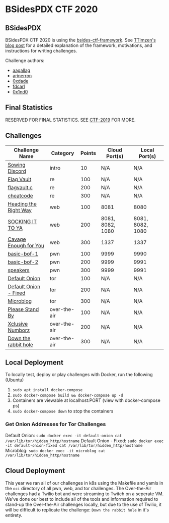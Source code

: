 # BSidesPDX CTF 2020

## BSidesPDX

BSidesPDX CTF 2020 is using the [bsides-ctf-framework](https://github.com/BSidesPDX/bsides-ctf-framework). See [TTimzen's blog post](https://www.tophertimzen.com/blog/BSidesPDXCTFFramework/) for a detailed explanation of the framework, motivations, and instructions for writing challenges.

Challenge authors:
- [aagallag](https://twitter.com/aagallag)
- [arinerron](https://twitter.com/arinerron)
- [0xdade](https://twitter.com/0xdade)
- [fdcarl](https://twitter.com/fdcarl)
- [0x1nd0](https://twitter.com/0x1nd0)


## Final Statistics

RESERVED FOR FINAL STATISTICS. SEE [CTF-2019](https://github.com/BSidesPDX/CTF-2019/edit/master/README.md) FOR MORE.

## Challenges

| Challenge Name                                                 | Category      | Points | Cloud Port(s)       | Local Port(s)       |
| -------------------------------------------------------------- | ------------- | ------ | ------------------- | ------------------- |
| [Sowing Discord](intro/)                                       | intro         | 10     | N/A                 | N/A                 |
| [Flag Vault](re/100-flagvault/)                                | re            | 100    | N/A                 | N/A                 |
| [flagvault.c](re/200-flagvault.c/)                             | re            | 200    | N/A                 | N/A                 |
| [cheatcode](re/300-cheatcode/)                                 | re            | 300    | N/A                 | N/A                 |
| [Heading the Right Way](web/100-heading-the-right-way/)        | web           | 100    | 8081                | 8080                |
| [SOCKING IT TO YA](web/200-socking-it-to-ya/)                  | web           | 200    | 8081, 8082, 1080    | 8081, 8082, 1080    |
| [Cavage Enough for You](web/300-cavage-enough-for-you/)        | web           | 300    | 1337                | 1337                |
| [basic-bof-1](pwn/100-basic-bof-1/)                            | pwn           | 100    | 9999                | 9990                |
| [basic-bof-2](pwn/200-basic-bof-2/)                            | pwn           | 200    | 9999                | 9991                |
| [speakers](pwn/300-speakers/)                                  | pwn           | 300    | 9999                | 9991                |
| [Default Onion](tor/100-default-onion/)                        | tor           | 100    | N/A                 | N/A                 |
| [Default Onion - Fixed](tor/200-default-onion-fixed/)          | tor           | 200    | N/A                 | N/A                 |
| [Microblog](tor/300-microblog/)                                | tor           | 300    | N/A                 | N/A                 |
| [Please Stand By](over-the-air/100-Please-Stand-By/)           | over-the-air  | 100    | N/A                 | N/A                 |
| [Xclusive Numborz](over-the-air/200-Xclusive-numborz/)         | over-the-air  | 200    | N/A                 | N/A                 |
| [Down the rabbit hole](over-the-air/300-Down-the-rabbit-hole/) | over-the-air  | 300    | N/A                 | N/A                 |


## Local Deployment

To locally test, deploy or play challenges with Docker, run the following (Ubuntu)

1. `sudo apt install docker-compose`
2. `sudo docker-compose build && docker-compose up -d`
3. Containers are viewable at localhost:PORT (view with docker-compose ps)
4. `sudo docker-compose down` to stop the containers

### Get Onion Addresses for Tor Challenges

Default Onion: `sudo docker exec -it default-onion cat /var/lib/tor/hidden_http/hostname`
Default Onion - Fixed: `sudo docker exec -it default-onion-fixed cat /var/lib/tor/hidden_http/hostname`
Microblog: `sudo docker exec -it microblog cat /var/lib/tor/hidden_http/hostname`

## Cloud Deployment

This year we ran all of our challenges in k8s using the Makefile and yamls in the `oci` directory of all pwn, web, and tor challenges.  The Over-the-Air challenges had a Twilio bot and were streaming to Twitch on a seperate VM.  We've done our best to include all of the tools and information required to stand-up the Over-the-Air challenges locally, but due to the use of Twilio, it will be difficult to replicate the challenge: `Down the rabbit hole` in it's entirety.
